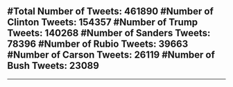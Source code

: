 #Total Number of Tweets: 461890 
#Number of Clinton Tweets: 154357
#Number of Trump Tweets: 140268
#Number of Sanders Tweets: 78396
#Number of Rubio Tweets: 39663
#Number of Carson Tweets: 26119
#Number of Bush Tweets: 23089
---
---
